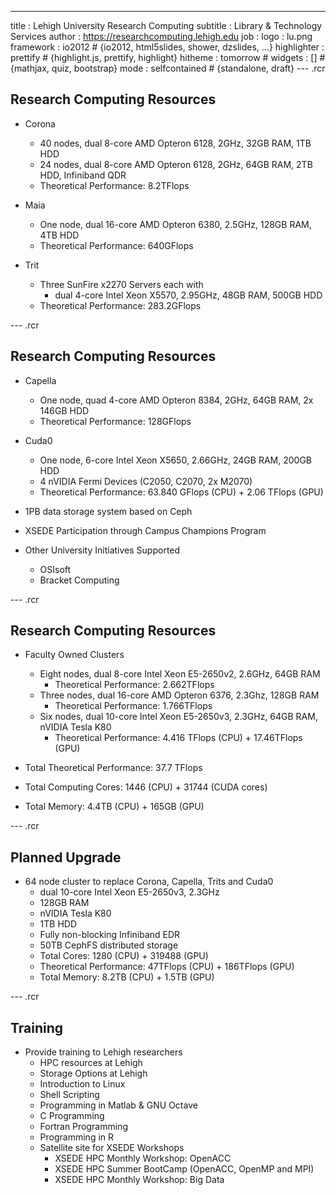 ---
title       : Lehigh University Research Computing
subtitle    : Library & Technology Services
author      : https://researchcomputing.lehigh.edu
job         : 
logo        : lu.png
framework   : io2012        # {io2012, html5slides, shower, dzslides, ...}
highlighter : prettify      # {highlight.js, prettify, highlight}
hitheme     : tomorrow      # 
widgets     : []            # {mathjax, quiz, bootstrap}
mode        : selfcontained # {standalone, draft}
--- .rcr

## Research Computing Resources

* Corona
  - 40 nodes, dual 8-core AMD Opteron 6128, 2GHz, 32GB RAM, 1TB HDD
  - 24 nodes, dual 8-core AMD Opteron 6128, 2GHz, 64GB RAM, 2TB HDD, Infiniband QDR
  - Theoretical Performance: 8.2TFlops

* Maia
  - One node, dual 16-core AMD Opteron 6380, 2.5GHz, 128GB RAM, 4TB HDD
  - Theoretical Performance: 640GFlops
  
* Trit
  - Three SunFire x2270 Servers each with
    -  dual 4-core Intel Xeon X5570, 2.95GHz, 48GB RAM, 500GB HDD
  - Theoretical Performance: 283.2GFlops

--- .rcr

## Research Computing Resources

* Capella
  - One node, quad 4-core AMD Opteron 8384, 2GHz, 64GB RAM, 2x 146GB HDD
  - Theoretical Performance: 128GFlops

* Cuda0
  - One node, 6-core Intel Xeon X5650, 2.66GHz, 24GB RAM, 200GB HDD
  - 4 nVIDIA Fermi Devices (C2050, C2070, 2x M2070)
  - Theoretical Performance: 63.840 GFlops (CPU) + 2.06 TFlops (GPU)

* 1PB data storage system based on Ceph

* XSEDE Participation through Campus Champions Program

* Other University Initiatives Supported
  - OSIsoft
  - Bracket Computing

--- .rcr

## Research Computing Resources

* Faculty Owned Clusters
  - Eight nodes, dual 8-core Intel Xeon E5-2650v2, 2.6GHz, 64GB RAM
     * Theoretical Performance: 2.662TFlops
  - Three nodes, dual 16-core AMD Opteron 6376, 2.3Ghz, 128GB RAM
     * Theoretical Performance: 1.766TFlops
  - Six nodes, dual 10-core Intel Xeon E5-2650v3, 2.3GHz, 64GB RAM, nVIDIA Tesla K80
     * Theoretical Performance: 4.416 TFlops (CPU) + 17.46TFlops (GPU)

* Total Theoretical Performance: 37.7 TFlops

* Total Computing Cores: 1446 (CPU) + 31744 (CUDA cores)

* Total Memory: 4.4TB (CPU) + 165GB (GPU)

--- .rcr

## Planned Upgrade

* 64 node cluster to replace Corona, Capella, Trits and Cuda0
  - dual 10-core Intel Xeon E5-2650v3, 2.3GHz
  - 128GB RAM
  - nVIDIA Tesla K80
  - 1TB HDD
  - Fully non-blocking Infiniband EDR
  - 50TB CephFS distributed storage
  - Total Cores: 1280 (CPU) + 319488 (GPU)
  - Theoretical Performance: 47TFlops (CPU) + 186TFlops (GPU)
  - Total Memory: 8.2TB (CPU) + 1.5TB (GPU)

--- .rcr

## Training

* Provide training to Lehigh researchers
  * HPC resources at Lehigh
  * Storage Options at Lehigh
  * Introduction to Linux
  * Shell Scripting
  * Programming in Matlab & GNU Octave
  * C Programming
  * Fortran Programming
  * Programming in R
  * Satellite site for XSEDE Workshops
     - XSEDE HPC Monthly Workshop: OpenACC
     - XSEDE HPC Summer BootCamp (OpenACC, OpenMP and MPI)
     - XSEDE HPC Monthly Workshop: Big Data



